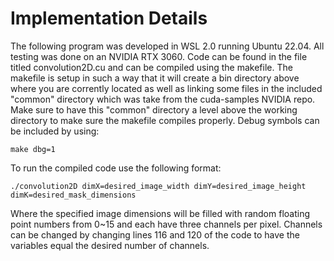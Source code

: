 # Implementation Details

The following program was developed in WSL 2.0 running Ubuntu 22.04. All testing was done on an NVIDIA RTX 3060. Code can be found in the file titled convolution2D.cu and can be compiled using the makefile. The makefile is setup in such a way that it will create a bin directory above where you are corrently located as well as linking some files in the included "common" directory which was take from the cuda-samples NVIDIA repo. Make sure to have this "common" directory a level above the working directory to make sure the makefile compiles properly. Debug symbols can be included by using: 

```
make dbg=1
```

To run the compiled code use the following format:

```
./convolution2D dimX=desired_image_width dimY=desired_image_height dimK=desired_mask_dimensions
```

Where the specified image dimensions will be filled with random floating point numbers from 0~15 and each have three channels per pixel. Channels can be changed by changing lines 116 and 120 of the code to have the variables equal the desired number of channels.